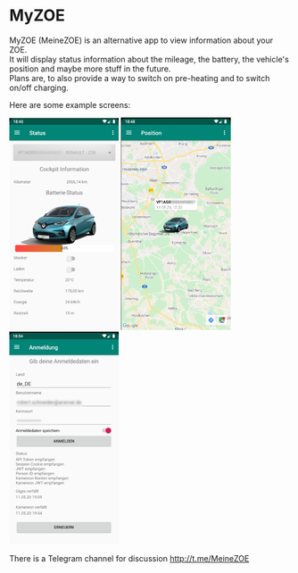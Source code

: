 # MyZOE
MyZOE (MeineZOE) is an alternative app to view information about your ZOE.  
It will display status information about the mileage, the battery, the vehicle's position and maybe more stuff in the future.  
Plans are, to also provide a way to switch on pre-heating and to switch on/off charging.

Here are some example screens:

![MyZOE-Status.png](stuff/MyZOE-Status_small.png)
![MyZOE-Position.png](stuff/MyZOE-Position_small.png)
![MyZOE-Login.png](stuff/MyZOE-Login_small.png)

There is a Telegram channel for discussion http://t.me/MeineZOE
